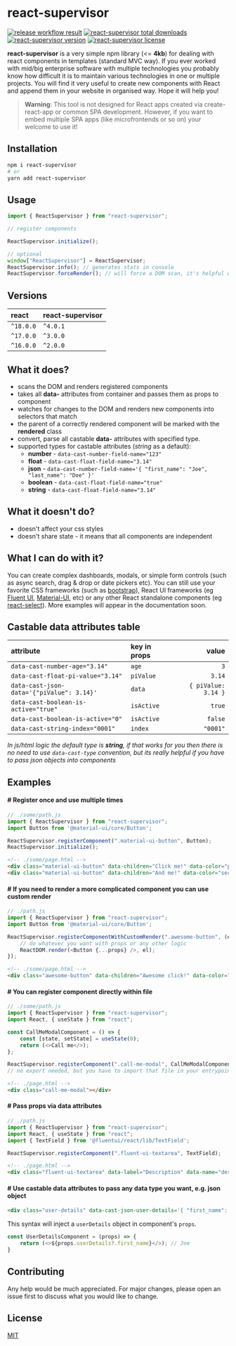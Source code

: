 # react-supervisor

<p>
    <a target="_blank" rel="noopener noreferrer" href="https://github.com/michaldoda/react-supervisor/actions/workflows/release.yml/badge.svg"><img src="https://github.com/michaldoda/react-supervisor/actions/workflows/release.yml/badge.svg" alt="release workflow result" style="max-width:100%;"></a>
    <a target="_blank" href="https://www.npmjs.com/package/react-supervisor"><img src="https://flat.badgen.net/npm/dt/react-supervisor" alt="react-supervisor total downloads" /></a>
    <a target="_blank" href="https://www.npmjs.com/package/react-supervisor"><img src="https://flat.badgen.net/npm/v/react-supervisor" alt="react-supervisor version" /></a>
    <a target="_blank" href="https://www.npmjs.com/package/react-supervisor"><img src="https://flat.badgen.net/npm/license/react-supervisor" alt="react-supervisor license" /></a>
</p>

**react-supervisor** is a very simple npm library (<= **4kb**) for dealing with react components in templates (standard MVC way). If you ever worked with mid/big enterprise software with multiple technologies you probably know how difficult it is to maintain various technologies in one or multiple projects. You will find it very useful to create new components with React and append them in your website in organised way. Hope it will help you!  

>**Warning**: This tool is not designed for React apps created via create-react-app or common SPA development. However, if you want to embed multiple SPA apps (like microfrontends or so on) your welcome to use it!


## Installation

```bash
npm i react-supervisor
# or 
yarn add react-supervisor
```

## Usage
```javascript
import { ReactSupervisor } from "react-supervisor";

// register components

ReactSupervisor.initialize();

// optional
window["ReactSupervisor"] = ReactSupervisor;
ReactSupervisor.info(); // generates stats in console
ReactSupervisor.forceRender(); // will force a DOM scan, it's helpful with dynamically created nodes

````

## Versions

| react   | react-supervisor | 
|:--------|:-----------------|
| `^18.0.0` | `^4.0.1`         |
| `^17.0.0` | `^3.0.0`         |
| `^16.0.0` | `^2.0.0`         |

## What it does?
* scans the DOM and renders registered components
* takes all **data-** attributes from container and passes them as props to component
* watches for changes to the DOM and renders new components into selectors that match
* the parent of a correctly rendered component will be marked with the **rendered** class
* convert, parse all castable **data-** attributes with specified type.
* supported types for castable attributes (*string* as a default):
    * **number** - `data-cast-number-field-name="123"`
    * **float** - `data-cast-float-field-name="3.14"`
    * **json** - `data-cast-number-field-name='{ "first_name": "Joe", "last_name": "Doe" }'`
    * **boolean** - `data-cast-float-field-name="true"`
    * **string** - `data-cast-float-field-name="3.14"`
    

## What it doesn't do?
* doesn't affect your css styles
* doesn't share state - it means that all components are independent

## What I can do with it?
You can create complex dashboards, modals, or simple form controls (such as async search, drag & drop or date pickers etc). You can still use your favorite CSS frameworks (such as [bootstrap](https://getbootstrap.com/)), React UI frameworks (eg [Fluent UI](https://developer.microsoft.com/en-us/fluentui), [Material-UI](https://material-ui.com/), etc) or any other React standalone components (eg [react-select](https://react-select.com/)). More examples will appear in the documentation soon.

## Castable data attributes table

| attribute | key in props | value |
| :---                                      |     :---  |          ---:       |
| `data-cast-number-age="3.14"`             | `age`     | `3`                 |
| `data-cast-float-pi-value="3.14"`         | `piValue` | `3.14`              |
| `data-cast-json-data='{"piValue": 3.14}'` | `data`    | `{ piValue: 3.14 }` |
| `data-cast-boolean-is-active="true"`      | `isActive`| `true`              |
| `data-cast-boolean-is-active="0"`         | `isActive`| `false`             |
| `data-cast-string-index="0001"`           | `index`   |  `"0001"`           |

*In js/html logic the default type is **string**, if that works for you then there is no need to use `data-cast-type` convention, but its really helpful if you have to pass json objects into components* 

## Examples

#### # Register once and use multiple times
```javascript
// ./some/path.js
import { ReactSupervisor } from "react-supervisor";
import Button from '@material-ui/core/Button';

ReactSupervisor.registerComponent(".material-ui-button", Button);
ReactSupervisor.initialize();
``` 

```html
<!-- ./some/page.html -->
<div class="material-ui-button" data-children="Click me!" data-color="primary"></div>
<div class="material-ui-button" data-children="And me!" data-color="secondary"></div>
```

#### # If you need to render a more complicated component you can use custom render
```javascript
// ./path.js
import { ReactSupervisor } from "react-supervisor";
import Button from '@material-ui/core/Button';

ReactSupervisor.registerComponentWithCustomRender(".awesome-button", (el, props) => {
    // do whatever you want with props or any other logic
    ReactDOM.render(<Button {...props} />, el);
});
``` 

```html
<!-- ./some/page.html -->
<div class="awesome-button" data-children="Awesome click!" data-color="primary"></div>
```

#### # You can register component directly within file
```javascript
// ./some/path.js
import { ReactSupervisor } from "react-supervisor";
import React, { useState } from "react";

const CallMeModalComponent = () => {
    const [state, setState] = useState(0);
    return (<>Call me</>);
};

ReactSupervisor.registerComponent(".call-me-modal", CallMeModalComponent);
// no export needed, but you have to import that file in your entrypoint
``` 

```html
<!-- ./page.html -->
<div class="call-me-modal"></div>
```


#### # Pass props via data attributes
```javascript
// ./path.js
import { ReactSupervisor } from "react-supervisor";
import React, { useState } from "react";
import { TextField } from '@fluentui/react/lib/TextField';

ReactSupervisor.registerComponent(".fluent-ui-textarea", TextField);
``` 

```html
<!-- ./page.html -->
<div class="fluent-ui-textarea" data-label="Description" data-name="description" data-rows="3"></div>
```

#### # Use castable data attributes to pass any data type you want, e.g. json object

```html
<div class="user-details" data-cast-json-user-details='{ "first_name": "Joe", "age": 256 }'></div>
```
This syntax will inject a `userDetails` object in component's `props`. 
```javascript
const UserDetailsComponent = (props) => {
    return (<>${props.userDetails?.first_name}</>); // Joe
}
```


## Contributing
Any help would be much appreciated. For major changes, please open an issue first to discuss what you would like to change.

## License
[MIT](https://choosealicense.com/licenses/mit/)